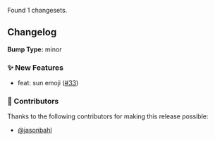 


Found 1 changesets.
## Changelog

**Bump Type:** minor

### ✨ New Features
- feat: sun emoji ([#33](https://github.com/wp-graphql/automation-tests/pull/33))

### 👏 Contributors

Thanks to the following contributors for making this release possible:

- [@jasonbahl](https://github.com/jasonbahl)

